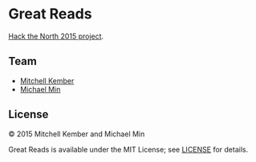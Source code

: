 # Great Reads

[Hack the North 2015 project](http://devpost.com/software/great-reads-yf5ngq).

## Team

- [Mitchell Kember](https://github.com/mk12)
- [Michael Min](https://github.com/mxymin)

## License

© 2015 Mitchell Kember and Michael Min

Great Reads is available under the MIT License; see [LICENSE](LICENSE.md) for details.

